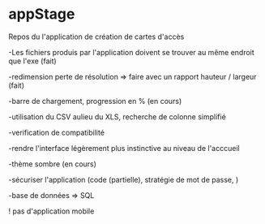 # appStage 

Repos du l'application de création de cartes d'accès   

-Les fichiers produis par l'application doivent se trouver au même endroit que l'exe (fait)

-redimension perte de résolution => faire avec un rapport hauteur / largeur (fait)

-barre de chargement, progression en % (en cours)

-utilisation du CSV aulieu du XLS, recherche de colonne simplifié

-verification de compatibilité

-rendre l'interface légèrement plus instinctive au niveau de l'acccueil

-thème sombre (en cours)

-sécuriser l'application (code (partielle), stratégie de mot de passe, )

-base de données => SQL

! pas d'application mobile
